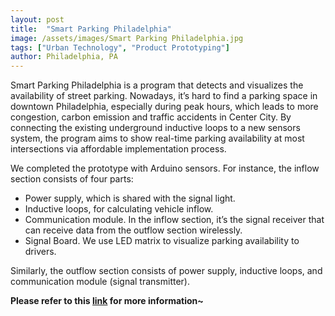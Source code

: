 ```yaml
---
layout: post
title:  "Smart Parking Philadelphia"
image: /assets/images/Smart Parking Philadelphia.jpg
tags: ["Urban Technology", "Product Prototyping"]
author: Philadelphia, PA
---
```


Smart Parking Philadelphia is a program that detects and visualizes the availability of street parking. Nowadays, it’s hard to find a parking space in downtown Philadelphia, especially during peak hours, which leads to more congestion, carbon emission and traffic accidents in Center City. By connecting the existing underground inductive loops to a new sensors system, the program aims to show real-time parking availability at most intersections via affordable implementation process. 

We completed the prototype with Arduino sensors. For instance, the inflow section consists of four parts:

* Power supply, which is shared with the signal light.
* Inductive loops, for calculating vehicle inflow.
* Communication module. In the inflow section, it’s the signal receiver that can receive data from the outflow section wirelessly.
* Signal Board. We use LED matrix to visualize parking availability to drivers.

Similarly, the outflow section consists of power supply, inductive loops, and communication module (signal transmitter).

**Please refer to this [link](https://www.sensingthecity.com/smart-paking-philadelphia-a-product-that-detects-and-visualizes-the-availability-of-street-parking/) for more information~**
